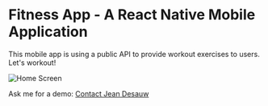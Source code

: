 # Fitness App - A React Native Mobile Application

This mobile app is using a public API to provide workout exercises to users. Let's workout!

![Home Screen](./IMG_0593.PNG)

Ask me for a demo: [Contact Jean Desauw](https://jean-desauw.fr/contact)

